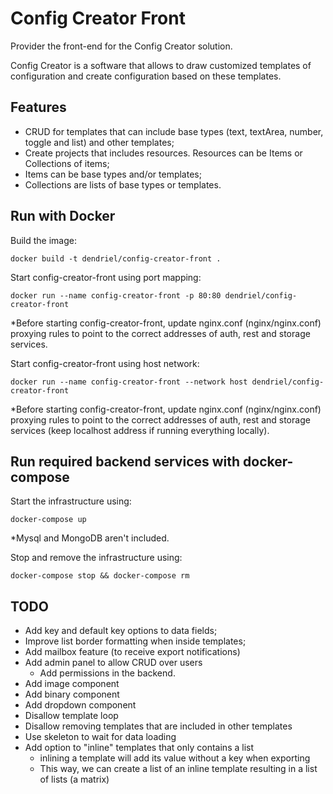 # Config Creator Front

Provider the front-end for the Config Creator solution.

Config Creator is a software that allows to draw customized templates of configuration and create
configuration based on these templates.

## Features

- CRUD for templates that can include base types (text, textArea, number, toggle and list) and other templates;
- Create projects that includes resources. Resources can be Items or Collections of items;
- Items can be base types and/or templates;
- Collections are lists of base types or templates.


## Run with Docker

Build the image:
```shell
docker build -t dendriel/config-creator-front .
```

Start config-creator-front using port mapping:
```shell
docker run --name config-creator-front -p 80:80 dendriel/config-creator-front
```

*Before starting config-creator-front, update nginx.conf (nginx/nginx.conf) proxying rules to point to the correct
addresses of auth, rest and storage services.

Start config-creator-front using host network:
```shell
docker run --name config-creator-front --network host dendriel/config-creator-front
```

*Before starting config-creator-front, update nginx.conf (nginx/nginx.conf) proxying rules to point to the correct
addresses of auth, rest and storage services (keep localhost address if running everything locally).

## Run required backend services with docker-compose

Start the infrastructure using:
```shell
docker-compose up
```

*Mysql and MongoDB aren't included.

Stop and remove the infrastructure using:
```shell
docker-compose stop && docker-compose rm
```


## TODO

- Add key and default key options to data fields;
- Improve list border formatting when inside templates;
- Add mailbox feature (to receive export notifications)
- Add admin panel to allow CRUD over users
  - Add permissions in the backend.
- Add image component
- Add binary component
- Add dropdown component
- Disallow template loop
- Disallow removing templates that are included in other templates
- Use skeleton to wait for data loading
- Add option to "inline" templates that only contains a list
  - inlining a template will add its value without a key when exporting
  - This way, we can create a list of an inline template resulting in a list of lists (a matrix)

